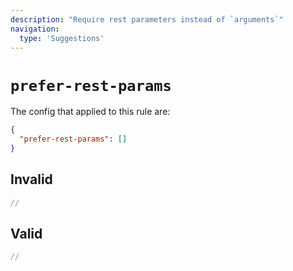 ```yaml
---
description: "Require rest parameters instead of `arguments`"
navigation:
  type: 'Suggestions'
---
```


# `prefer-rest-params`

The config that applied to this rule are:

```json
{
  "prefer-rest-params": []
}
```

## Invalid

```js invalid
//
```

## Valid

```js valid
//
```
  